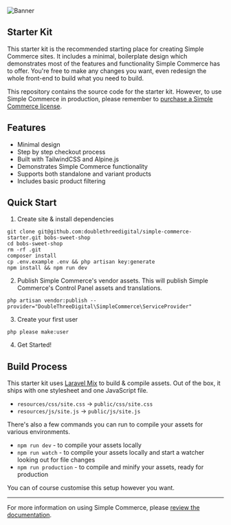 ![Banner](https://raw.githubusercontent.com/doublethreedigital/sc-starter-kit/master/banner.png)

## Starter Kit

This starter kit is the recommended starting place for creating Simple Commerce sites. It includes a minimal, boilerplate design which demonstrates most of the features and functionality Simple Commerce has to offer. You're free to make any changes you want, even redesign the whole front-end to build what you need to build.

This repository contains the source code for the starter kit. However, to use Simple Commerce in production, please remember to [purchase a Simple Commerce license](https://statamic.com/simple-commerce).

## Features

* Minimal design
* Step by step checkout process
* Built with TailwindCSS and Alpine.js
* Demonstrates Simple Commerce functionality
* Supports both standalone and variant products
* Includes basic product filtering

## Quick Start

1. Create site & install dependencies

```
git clone git@github.com:doublethreedigital/simple-commerce-starter.git bobs-sweet-shop
cd bobs-sweet-shop
rm -rf .git
composer install
cp .env.example .env && php artisan key:generate
npm install && npm run dev
```

2. Publish Simple Commerce's vendor assets. This will publish Simple Commerce's Control Panel assets and translations.

```
php artisan vendor:publish --provider="DoubleThreeDigital\SimpleCommerce\ServiceProvider"
```

3. Create your first user

```
php please make:user
```

4. Get Started!

## Build Process

This starter kit uses [Laravel Mix](https://laravel.com/docs/master/mix) to build & compile assets. Out of the box, it ships with one stylesheet and one JavaScript file.

* `resources/css/site.css` -> `public/css/site.css`
* `resources/js/site.js` -> `public/js/site.js`

There's also a few commands you can run to compile your assets for various environments.

* `npm run dev` - to compile your assets locally
* `npm run watch` - to compile your assets locally and start a watcher looking out for file changes
* `npm run production` - to compile and minify your assets, ready for production

You can of course customise this setup however you want.

---

For more information on using Simple Commerce, please [review the documentation](https://sc-docs.doublethree.digital).
